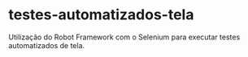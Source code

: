 # testes-automatizados-tela
Utilização do Robot Framework com o Selenium para executar testes automatizados de tela.
